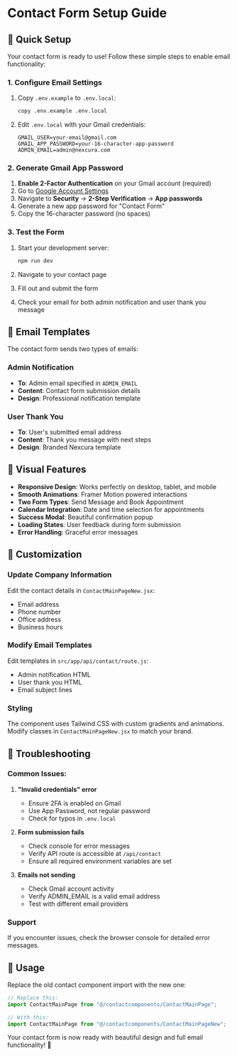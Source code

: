 # Contact Form Setup Guide

## 🚀 Quick Setup

Your contact form is ready to use! Follow these simple steps to enable email functionality:

### 1. Configure Email Settings

1. Copy `.env.example` to `.env.local`:

   ```bash
   copy .env.example .env.local
   ```

2. Edit `.env.local` with your Gmail credentials:
   ```env
   GMAIL_USER=your-email@gmail.com
   GMAIL_APP_PASSWORD=your-16-character-app-password
   ADMIN_EMAIL=admin@nexcura.com
   ```

### 2. Generate Gmail App Password

1. **Enable 2-Factor Authentication** on your Gmail account (required)
2. Go to [Google Account Settings](https://myaccount.google.com/)
3. Navigate to **Security** → **2-Step Verification** → **App passwords**
4. Generate a new app password for "Contact Form"
5. Copy the 16-character password (no spaces)

### 3. Test the Form

1. Start your development server:

   ```bash
   npm run dev
   ```

2. Navigate to your contact page
3. Fill out and submit the form
4. Check your email for both admin notification and user thank you message

## 📧 Email Templates

The contact form sends two types of emails:

### Admin Notification

- **To**: Admin email specified in `ADMIN_EMAIL`
- **Content**: Contact form submission details
- **Design**: Professional notification template

### User Thank You

- **To**: User's submitted email address
- **Content**: Thank you message with next steps
- **Design**: Branded Nexcura template

## 🎨 Visual Features

- **Responsive Design**: Works perfectly on desktop, tablet, and mobile
- **Smooth Animations**: Framer Motion powered interactions
- **Two Form Types**: Send Message and Book Appointment
- **Calendar Integration**: Date and time selection for appointments
- **Success Modal**: Beautiful confirmation popup
- **Loading States**: User feedback during form submission
- **Error Handling**: Graceful error messages

## 🔧 Customization

### Update Company Information

Edit the contact details in `ContactMainPageNew.jsx`:

- Email address
- Phone number
- Office address
- Business hours

### Modify Email Templates

Edit templates in `src/app/api/contact/route.js`:

- Admin notification HTML
- User thank you HTML
- Email subject lines

### Styling

The component uses Tailwind CSS with custom gradients and animations. Modify classes in `ContactMainPageNew.jsx` to match your brand.

## 🚨 Troubleshooting

### Common Issues:

1. **"Invalid credentials" error**

   - Ensure 2FA is enabled on Gmail
   - Use App Password, not regular password
   - Check for typos in `.env.local`

2. **Form submission fails**

   - Check console for error messages
   - Verify API route is accessible at `/api/contact`
   - Ensure all required environment variables are set

3. **Emails not sending**
   - Check Gmail account activity
   - Verify ADMIN_EMAIL is a valid email address
   - Test with different email providers

### Support

If you encounter issues, check the browser console for detailed error messages.

## 🎯 Usage

Replace the old contact component import with the new one:

```jsx
// Replace this:
import ContactMainPage from "@/contactcomponents/ContactMainPage";

// With this:
import ContactMainPage from "@/contactcomponents/ContactMainPageNew";
```

Your contact form is now ready with beautiful design and full email functionality! 🎉
